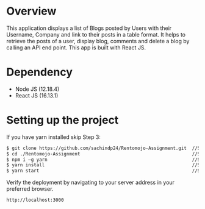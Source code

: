 # Overview

This application displays a list of Blogs posted by Users with their Username, Company and link to their posts in a table format. It helps to retrieve the posts of a user, display blog, comments and delete a blog by calling an API end point. This app is built with React JS.

# Dependency
  - Node JS (12.18.4)
  - React JS (16.13.1)

# Setting up the project

If you have yarn installed skip Step 3:

``` sh
$ git clone https://github.com/sachindp24/Rentomojo-Assignment.git  //Step1
$ cd ./Rentomojo-Assignment                                         //Step2
$ npm i –g yarn                                                     //Step3
$ yarn install                                                      //Step4
$ yarn start                                                        //Step5
```

  Verify the deployment by navigating to your server address in your preferred browser.
  ``` sh
  http://localhost:3000
  ```
